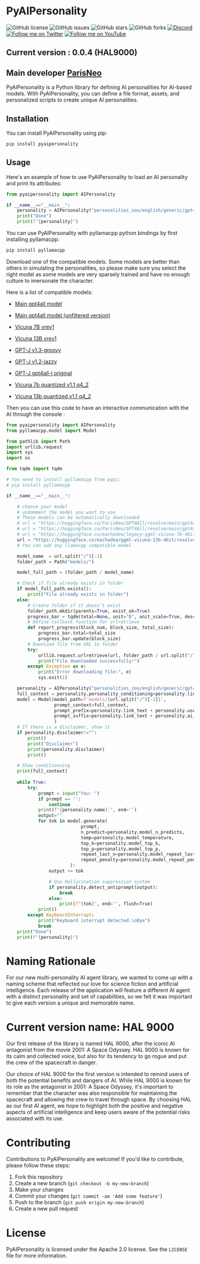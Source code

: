 # PyAIPersonality

![GitHub license](https://img.shields.io/github/license/nomic-ai/GPT4All-ui)
![GitHub issues](https://img.shields.io/github/issues/nomic-ai/GPT4All-ui)
![GitHub stars](https://img.shields.io/github/stars/nomic-ai/GPT4All-ui)
![GitHub forks](https://img.shields.io/github/forks/nomic-ai/GPT4All-ui)
[![Discord](https://img.shields.io/discord/1092918764925882418?color=7289da&label=Discord&logo=discord&logoColor=ffffff)](https://discord.gg/4rR282WJb6)
[![Follow me on Twitter](https://img.shields.io/twitter/follow/SpaceNerduino?style=social)](https://twitter.com/SpaceNerduino)
[![Follow me on YouTube](https://img.shields.io/badge/Watch%20on-YouTube-red?style=flat&logo=youtube)](https://www.youtube.com/@Parisneo)

## Current version : 0.0.4 (HAL9000)
## Main developer [ParisNeo](https://github.com/ParisNeo)

PyAIPersonality is a Python library for defining AI personalities for AI-based models. With PyAIPersonality, you can define a file format, assets, and personalized scripts to create unique AI personalities.

## Installation

You can install PyAIPersonality using pip:
```bash
pip install pyaipersonality
```

## Usage

Here's an example of how to use PyAIPersonality to load an AI personality and print its attributes:

```python
from pyaipersonality import AIPersonality

if __name__=="__main__":
    personality = AIPersonality("personalities_zoo/english/generic/gpt4all")
    print("Done")
    print(f"{personality}")
```

You can use PyAIPersonality with pyllamacpp python bindings by first installing pyllamacpp:
```bash
pip install pyllamacpp
```

Download one of the compatible models. Some models are better than others in simulating the personalities, so please make sure you select the right model as some models are very sparsely trained and have no enough culture to imersonate the character.

Here is a list of compatible models:
- [Main gpt4all model](https://huggingface.co/ParisNeo/GPT4All/resolve/main/gpt4all-lora-quantized-ggml.bin)
- [Main gpt4all model (unfiltered version)](https://huggingface.co/ParisNeo/GPT4All/resolve/main/gpt4all-lora-unfiltered-quantized.new.bin)
- [Vicuna 7B vrev1](https://huggingface.co/eachadea/legacy-ggml-vicuna-7b-4bit/resolve/main/ggml-vicuna-7b-4bit-rev1.bin)
- [Vicuna 13B vrev1](https://huggingface.co/eachadea/ggml-vicuna-13b-4bit/resolve/main/ggml-vicuna-13b-4bit-rev1.bin)

- [GPT-J v1.3-groovy](https://gpt4all.io/models/ggml-gpt4all-j-v1.3-groovy.bin)
- [GPT-J v1.2-jazzy](https://gpt4all.io/models/ggml-gpt4all-j-v1.2-jazzy.bin)
- [GPT-J gpt4all-j original](https://gpt4all.io/models/ggml-gpt4all-j.bin)
- [Vicuna 7b quantized v1.1 q4_2](https://gpt4all.io/models/ggml-vicuna-7b-1.1-q4_2.bin)
- [Vicuna 13b quantized v1.1 q4_2](https://gpt4all.io/models/ggml-vicuna-13b-1.1-q4_2.bin)

Then you can use this code to have an interactive communication with the AI through the console :
```python
from pyaipersonality import AIPersonality
from pyllamacpp.model import Model

from pathlib import Path
import urllib.request
import sys
import os

from tqdm import tqdm

# You need to install pyllamacpp from pypi:
# pip install pyllamacpp

if __name__=="__main__":

    # choose your model
    # undomment the model you want to use
    # These models can be automatically downloaded
    # url = "https://huggingface.co/ParisNeo/GPT4All/resolve/main/gpt4all-lora-quantized-ggml.bin"
    # url = "https://huggingface.co/ParisNeo/GPT4All/resolve/main/gpt4all-lora-unfiltered-quantized.new.bin"
    # url = "https://huggingface.co/eachadea/legacy-ggml-vicuna-7b-4bit/resolve/main/ggml-vicuna-7b-4bit-rev1.bin"
    url = "https://huggingface.co/eachadea/ggml-vicuna-13b-4bit/resolve/main/ggml-vicuna-13b-4bit-rev1.bin"
    # You can add any llamacpp compatible model

    model_name  = url.split("/")[-1]
    folder_path = Path("models/")

    model_full_path = (folder_path / model_name)

    # Check if file already exists in folder
    if model_full_path.exists():
        print("File already exists in folder")
    else:
        # Create folder if it doesn't exist
        folder_path.mkdir(parents=True, exist_ok=True)
        progress_bar = tqdm(total=None, unit="B", unit_scale=True, desc=f"Downloading {url.split('/')[-1]}")
        # Define callback function for urlretrieve
        def report_progress(block_num, block_size, total_size):
            progress_bar.total=total_size
            progress_bar.update(block_size)
        # Download file from URL to folder
        try:
            urllib.request.urlretrieve(url, folder_path / url.split("/")[-1], reporthook=report_progress)
            print("File downloaded successfully!")
        except Exception as e:
            print("Error downloading file:", e)
            sys.exit(1)

    personality = AIPersonality("personalities_zoo/english/generic/gpt4all")
    full_context = personality.personality_conditioning+personality.link_text+personality.ai_message_prefix+personality.welcome_message if personality.welcome_message!="" else personality.personality_conditioning
    model = Model(model_path=f'models/{url.split("/")[-1]}',
                  prompt_context=full_context,
                  prompt_prefix=personality.link_text + personality.user_message_prefix + personality.link_text,
                  prompt_suffix=personality.link_text + personality.ai_message_prefix + personality.link_text
                  )
    # If there is a disclaimer, show it
    if personality.disclaimer!="":
        print()
        print("Disclaimer")
        print(personality.disclaimer)
        print()

    # Show conditionning
    print(full_context)
    
    while True:
        try:
            prompt = input("You: ")
            if prompt == '':
                continue
            print(f"{personality.name}:", end='')
            output=""
            for tok in model.generate(
                            prompt, 
                            n_predict=personality.model_n_predicts, 
                            temp=personality.model_temperature,
                            top_k=personality.model_top_k,
                            top_p=personality.model_top_p,
                            repeat_last_n=personality.model_repeat_last_n,
                            repeat_penalty=personality.model_repeat_penalty
                        ):
                output += tok

                # Use Hallucination suppression system
                if personality.detect_antiprompt(output):
                    break
                else:
                    print(f"{tok}", end='', flush=True)
            print()
        except KeyboardInterrupt:
            print("Keyboard interrupt detected.\nBye")
            break
    print("Done")
    print(f"{personality}")
```

# Naming Rationale
For our new multi-personality AI agent library, we wanted to come up with a naming scheme that reflected our love for science fiction and artificial intelligence. Each release of the application will feature a different AI agent with a distinct personality and set of capabilities, so we felt it was important to give each version a unique and memorable name.

# Current version name: HAL 9000
Our first release of the library is named HAL 9000, after the iconic AI antagonist from the movie 2001: A Space Odyssey. HAL 9000 is known for its calm and collected voice, but also for its tendency to go rogue and put the crew of the spacecraft in danger.

Our choice of HAL 9000 for the first version is intended to remind users of both the potential benefits and dangers of AI. While HAL 9000 is known for its role as the antagonist in 2001: A Space Odyssey, it's important to remember that the character was also responsible for maintaining the spacecraft and allowing the crew to travel through space. By choosing HAL as our first AI agent, we hope to highlight both the positive and negative aspects of artificial intelligence and keep users aware of the potential risks associated with its use.

# Contributing
Contributions to PyAIPersonality are welcome! If you'd like to contribute, please follow these steps:

1. Fork this repository
2. Create a new branch (`git checkout -b my-new-branch`)
3. Make your changes
4. Commit your changes (`git commit -am 'Add some feature'`)
5. Push to the branch (`git push origin my-new-branch`)
6. Create a new pull request


# License
PyAIPersonality is licensed under the Apache 2.0 license. See the `LICENSE` file for more information.
